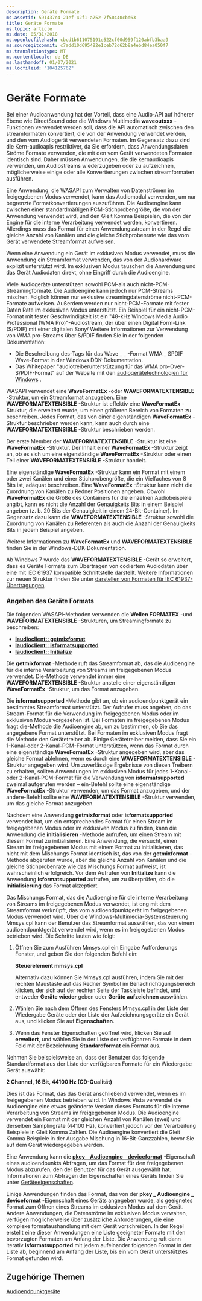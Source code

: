 ```yaml
---
description: Geräte Formate
ms.assetid: 591437e4-21ef-42f1-a752-7f50440cbd63
title: Geräte Formate
ms.topic: article
ms.date: 05/31/2018
ms.openlocfilehash: cbcd1b611075191e522cf00d959f120abfb3baa9
ms.sourcegitcommit: c7add10d695482e1ceb72d62b8a4ebd84ea050f7
ms.translationtype: MT
ms.contentlocale: de-DE
ms.lasthandoff: 01/07/2021
ms.locfileid: "104125762"
---
```

# <a name="device-formats"></a>Geräte Formate

Bei einer Audioanwendung hat der Vorteil, dass eine Audio-API auf höherer Ebene wie DirectSound oder die Windows Multimedia **waveoutxxx** -Funktionen verwendet werden soll, dass die API automatisch zwischen den streamformaten konvertiert, die von der Anwendung verwendet werden, und den vom Audiogerät verwendeten Formaten. Im Gegensatz dazu sind die Kern-audioapis restriktiver, da Sie erfordern, dass Anwendungsdaten Ströme Formate verwenden, die mit den vom Gerät verwendeten Formaten identisch sind. Daher müssen Anwendungen, die die kernaudioapis verwenden, um Audiostreams wiederzugeben oder zu aufzeichnen, möglicherweise einige oder alle Konvertierungen zwischen streamformaten ausführen.

Eine Anwendung, die WASAPI zum Verwalten von Datenströmen im freigegebenen Modus verwendet, kann das Audiomodul verwenden, um nur begrenzte Formatkonvertierungen auszuführen. Die Audioengine kann zwischen einer standardmäßigen PCM-Stichprobengröße, die von der Anwendung verwendet wird, und den Gleit Komma Beispielen, die von der Engine für die interne Verarbeitung verwendet werden, konvertieren. Allerdings muss das Format für einen Anwendungsstream in der Regel die gleiche Anzahl von Kanälen und die gleiche Stichprobenrate wie das vom Gerät verwendete Streamformat aufweisen.

Wenn eine Anwendung ein Gerät im exklusiven Modus verwendet, muss die Anwendung ein Streamformat verwenden, das von der Audiohardware explizit unterstützt wird. Im exklusiven Modus tauschen die Anwendung und das Gerät Audiodaten direkt, ohne Eingriff durch die Audioengine.

Viele Audiogeräte unterstützen sowohl PCM-als auch nicht-PCM-Streamingformate. Die Audioengine kann jedoch nur PCM-Streams mischen. Folglich können nur exklusive streamingdatenströme nicht-PCM-Formate aufweisen. Außerdem werden nur nicht-PCM-Formate mit fester Daten Rate im exklusiven Modus unterstützt. Ein Beispiel für ein nicht-PCM-Format mit fester Geschwindigkeit ist ein "48-kHz Windows Media Audio Professional (WMA Pro)"-Audiostream, der über einen Digital Form-Link (S/PDIF) mit einer digitalen Sony/ Weitere Informationen zur Verwendung von WMA pro-Streams über S/PDIF finden Sie in der folgenden Dokumentation:

-   Die Beschreibung des-Tags für das Wave \_ \_ -Format WMA \_ SPDIF Wave-Format in der Windows DDK-Dokumentation.
-   Das Whitepaper "audiotreiberunterstützung für das WMA pro-Over-S/PDIF-Format" auf der Website mit den [audiogerätetechnologien für Windows](https://www.microsoft.com/whdc/device/audio/default.mspx) .

WASAPI verwendet eine **WaveFormatEx** -oder **WAVEFORMATEXTENSIBLE** -Struktur, um ein Streamformat anzugeben. Eine **WAVEFORMATEXTENSIBLE** -Struktur ist effektiv eine **WaveFormatEx** -Struktur, die erweitert wurde, um einen größeren Bereich von Formaten zu beschreiben. Jedes Format, das von einer eigenständigen **WaveFormatEx** -Struktur beschrieben werden kann, kann auch durch eine **WAVEFORMATEXTENSIBLE** -Struktur beschrieben werden.

Der erste Member der **WAVEFORMATEXTENSIBLE** -Struktur ist eine **WaveFormatEx** -Struktur. Der Inhalt einer **WaveFormatEx** -Struktur zeigt an, ob es sich um eine eigenständige **WaveFormatEx** -Struktur oder einen Teil einer **WAVEFORMATEXTENSIBLE** -Struktur handelt.

Eine eigenständige **WaveFormatEx** -Struktur kann ein Format mit einem oder zwei Kanälen und einer Stichprobengröße, die ein Vielfaches von 8 Bits ist, adäquat beschreiben. Eine **WaveFormatEx** -Struktur kann nicht die Zuordnung von Kanälen zu Redner Positionen angeben. Obwohl **WaveFormatEx** die Größe des Containers für die einzelnen Audiobeispiele angibt, kann es nicht die Anzahl der Genauigkeits Bits in einem Beispiel angeben (z. b. 20 Bits der Genauigkeit in einem 24-Bit-Container). Im Gegensatz dazu kann die **WAVEFORMATEXTENSIBLE** -Struktur sowohl die Zuordnung von Kanälen zu Referenten als auch die Anzahl der Genauigkeits Bits in jedem Beispiel angeben.

Weitere Informationen zu **WaveFormatEx** und **WAVEFORMATEXTENSIBLE** finden Sie in der Windows-DDK-Dokumentation.

Ab Windows 7 wurde das **WAVEFORMATEXTENSIBLE** -Gerät so erweitert, dass es Geräte Formate zum Übertragen von codiertem Audiodaten über eine mit IEC 61937 kompatible Schnittstelle darstellt. Weitere Informationen zur neuen Struktur finden Sie unter [darstellen von Formaten für IEC 61937-Übertragungen](representing-formats-for-iec-61937-transmissions.md).

### <a name="specifying-the-device-format"></a>Angeben des Geräte Formats

Die folgenden WASAPI-Methoden verwenden die **Wellen FORMATEX** -und **WAVEFORMATEXTENSIBLE** -Strukturen, um Streamingformate zu beschreiben:

-   [**Iaudioclient:: getmixformat**](/windows/desktop/api/Audioclient/nf-audioclient-iaudioclient-getmixformat)
-   [**Iaudioclient:: isformatsupported**](/windows/desktop/api/Audioclient/nf-audioclient-iaudioclient-isformatsupported)
-   [**Iaudioclient:: Initialize**](/windows/desktop/api/Audioclient/nf-audioclient-iaudioclient-initialize)

Die **getmixformat** -Methode ruft das Streamformat ab, das die Audioengine für die interne Verarbeitung von Streams im freigegebenen Modus verwendet. Die-Methode verwendet immer eine **WAVEFORMATEXTENSIBLE** -Struktur anstelle einer eigenständigen **WaveFormatEx** -Struktur, um das Format anzugeben.

Die **isformatsupported** -Methode gibt an, ob ein audioendpunktgerät ein bestimmtes Streamformat unterstützt. Der Aufrufer muss angeben, ob das Stream-Format für die Verwendung im freigegebenen Modus oder im exklusiven Modus vorgesehen ist. Bei Formaten im freigegebenen Modus fragt die-Methode die Audioengine ab, um zu bestimmen, ob Sie das angegebene Format unterstützt. Bei Formaten im exklusiven Modus fragt die Methode den Gerätetreiber ab. Einige Gerätetreiber melden, dass Sie ein 1-Kanal-oder 2-Kanal-PCM-Format unterstützen, wenn das Format durch eine eigenständige **WaveFormatEx** -Struktur angegeben wird, aber das gleiche Format ablehnen, wenn es durch eine **WAVEFORMATEXTENSIBLE** -Struktur angegeben wird. Um zuverlässige Ergebnisse von diesen Treibern zu erhalten, sollten Anwendungen im exklusiven Modus für jedes 1-Kanal-oder 2-Kanal-PCM-Format für die Verwendung von **isformatsupported** zweimal aufgerufen werden – ein-Befehl sollte eine eigenständige **WaveFormatEx** -Struktur verwenden, um das Format anzugeben, und der andere-Befehl sollte eine **WAVEFORMATEXTENSIBLE** -Struktur verwenden, um das gleiche Format anzugeben.

Nachdem eine Anwendung **getmixformat** oder **isformatsupported** verwendet hat, um ein entsprechendes Format für einen Stream im freigegebenen Modus oder im exklusiven Modus zu finden, kann die Anwendung die **initialisieren** -Methode aufrufen, um einen Stream mit diesem Format zu initialisieren. Eine Anwendung, die versucht, einen Stream im freigegebenen Modus mit einem Format zu initialisieren, das nicht mit dem Mischungs Format identisch ist, das von der **getmixformat** -Methode abgerufen wurde, aber die gleiche Anzahl von Kanälen und die gleiche Stichprobenrate wie das Mischungs Format aufweist, ist wahrscheinlich erfolgreich. Vor dem Aufrufen von **Initialize** kann die Anwendung **isformatsupported** aufrufen, um zu überprüfen, ob die **Initialisierung** das Format akzeptiert.

Das Mischungs Format, das die Audioengine für die interne Verarbeitung von Streams im freigegebenen Modus verwendet, ist eng mit dem Streamformat verknüpft, das vom audioendpunktgerät im freigegebenen Modus verwendet wird. Über die Windows-Multimedia-Systemsteuerung Mmsys.cpl kann der Benutzer das Streamformat auswählen, das von einem audioendpunktgerät verwendet wird, wenn es im freigegebenen Modus betrieben wird. Die Schritte lauten wie folgt:

1.  Öffnen Sie zum Ausführen Mmsys.cpl ein Eingabe Aufforderungs Fenster, und geben Sie den folgenden Befehl ein:

    **Steuerelement mmsys.cpl**

    Alternativ dazu können Sie Mmsys.cpl ausführen, indem Sie mit der rechten Maustaste auf das Redner Symbol im Benachrichtigungsbereich klicken, der sich auf der rechten Seite der Taskleiste befindet, und entweder **Geräte wieder** geben oder **Geräte aufzeichnen** auswählen.

2.  Wählen Sie nach dem Öffnen des Fensters Mmsys.cpl in der Liste der Wiedergabe Geräte oder der Liste der Aufzeichnungsgeräte ein Gerät aus, und klicken Sie auf **Eigenschaften**.
3.  Wenn das Fenster Eigenschaften geöffnet wird, klicken Sie auf **erweitert**, und wählen Sie in der Liste der verfügbaren Formate in dem Feld mit der Bezeichnung **Standardformat** ein Format aus.

Nehmen Sie beispielsweise an, dass der Benutzer das folgende Standardformat aus der Liste der verfügbaren Formate für ein Wiedergabe Gerät auswählt:

**2 Channel, 16 Bit, 44100 Hz (CD-Qualität)**

Dies ist das Format, das das Gerät anschließend verwendet, wenn es im freigegebenen Modus betrieben wird. In Windows Vista verwendet die Audioengine eine etwas geänderte Version dieses Formats für die interne Verarbeitung von Streams im freigegebenen Modus. Die Audioengine verwendet ein Format mit der gleichen Anzahl von Kanälen (zwei) und derselben Samplingrate (44100 Hz), konvertiert jedoch vor der Verarbeitung Beispiele in Gleit Komma Zahlen. Die Audioengine konvertiert die Gleit Komma Beispiele in der Ausgabe Mischung in 16-Bit-Ganzzahlen, bevor Sie auf dem Gerät wiedergegeben werden.

Eine Anwendung kann die [**pkey \_ Audioengine \_ deviceformat**](pkey-audioengine-deviceformat.md) -Eigenschaft eines audioendpunkts Abfragen, um das Format für den freigegebenen Modus abzurufen, den der Benutzer für das Gerät ausgewählt hat. Informationen zum Abfragen der Eigenschaften eines Geräts finden Sie unter [Geräteeigenschaften](device-properties.md).

Einige Anwendungen finden das Format, das von der **pkey \_ Audioengine \_ deviceformat** -Eigenschaft eines Geräts angegeben wurde, als geeignetes Format zum Öffnen eines Streams im exklusiven Modus auf dem Gerät. Andere Anwendungen, die Datenströme im exklusiven Modus verwalten, verfügen möglicherweise über zusätzliche Anforderungen, die eine komplexe formataushandlung mit dem Gerät vorschreiben. In der Regel erstellt eine dieser Anwendungen eine Liste geeigneter Formate mit den bevorzugten Formaten am Anfang der Liste. Die Anwendung ruft dann iterativ **isformatsupported** mit jedem aufeinander folgenden Format in der Liste ab, beginnend am Anfang der Liste, bis ein vom Gerät unterstütztes Format gefunden wird.

## <a name="related-topics"></a>Zugehörige Themen

<dl> <dt>

[Audioendpunktgeräte](audio-endpoint-devices.md)
</dt> </dl>

 

 



